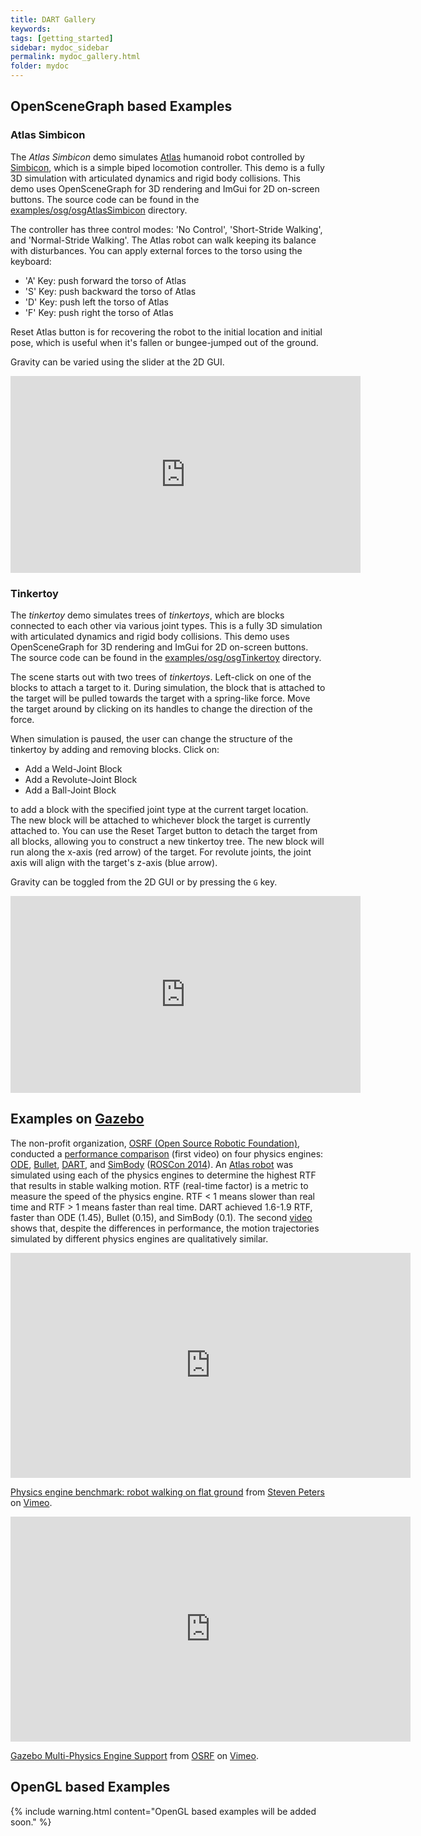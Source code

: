 ```yaml
---
title: DART Gallery
keywords: 
tags: [getting_started]
sidebar: mydoc_sidebar
permalink: mydoc_gallery.html
folder: mydoc
---
```


## OpenSceneGraph based Examples

### Atlas Simbicon

The *Atlas Simbicon* demo simulates [Atlas](http://www.bostondynamics.com/robot_Atlas.html) humanoid robot controlled by [Simbicon](http://www.cs.ubc.ca/~van/papers/Simbicon.htm), which is a simple biped locomotion controller. This demo is a fully 3D simulation with articulated dynamics and rigid body collisions. This demo uses OpenSceneGraph for 3D rendering and ImGui for 2D on-screen buttons. The source code can be found in the [examples/osg/osgAtlasSimbicon](https://github.com/dartsim/dart/tree/release-6.1/examples/osg/osgAtlasSimbicon) directory.

The controller has three control modes: 'No Control', 'Short-Stride Walking', and 'Normal-Stride Walking'. The Atlas robot can walk keeping its balance with disturbances. You can apply external forces to the torso using the keyboard:
- 'A' Key: push forward the torso of Atlas
- 'S' Key: push backward the torso of Atlas
- 'D' Key: push left the torso of Atlas
- 'F' Key: push right the torso of Atlas

<span class="label label-default">Reset Atlas</span> button is for recovering the robot to the initial location and initial pose, which is useful when it's fallen or bungee-jumped out of the ground.

Gravity can be varied using the slider at the 2D GUI.

<iframe width="560" height="315" src="https://www.youtube.com/embed/Ve_MRMTvGX8" frameborder="0" allowfullscreen></iframe>

### Tinkertoy

The *tinkertoy* demo simulates trees of *tinkertoys*, which are blocks connected to each other via various joint types. This is a fully 3D simulation with articulated dynamics and rigid body collisions. This demo uses OpenSceneGraph for 3D rendering and ImGui for 2D on-screen buttons. The source code can be found in the [examples/osg/osgTinkertoy](https://github.com/dartsim/dart/tree/release-6.1/examples/osg/osgTinkertoy) directory.

The scene starts out with two trees of *tinkertoys*. Left-click on one of the blocks to attach a target to it. During simulation, the block that is attached to the target will be pulled towards the target with a spring-like force. Move the target around by clicking on its handles to change the direction of the force.

When simulation is paused, the user can change the structure of the tinkertoy by adding and removing blocks. Click on:

- <span class="label label-default">Add a Weld-Joint Block</span>
- <span class="label label-default">Add a Revolute-Joint Block</span>
- <span class="label label-default">Add a Ball-Joint Block</span>

to add a block with the specified joint type at the current target location. The new block will be attached to whichever block the target is currently attached to. You can use the <span class="label label-default">Reset Target</span> button to detach the target from all blocks, allowing you to construct a new tinkertoy tree. The new block will run along the x-axis (red arrow) of the target. For revolute joints, the joint axis will align with the target's z-axis (blue arrow).

Gravity can be toggled from the 2D GUI or by pressing the `G` key.

<iframe width="560" height="315" src="https://www.youtube.com/embed/FiKtZWShv2M" frameborder="0" allowfullscreen></iframe>

## Examples on [Gazebo](http://www.gazebosim.org/)

The non-profit organization, [OSRF (Open Source Robotic Foundation)](http://www.osrfoundation.org/), conducted a [performance comparison](https://vimeo.com/105584932) (first video) on four physics engines: [ODE](http://www.ode.org/), [Bullet](http://bulletphysics.org/), [DART](http://dartsim.github.io/), and [SimBody](https://simtk.org/projects/simbody) ([ROSCon 2014](http://www.osrfoundation.org/wordpress2/wp-content/uploads/2015/04/roscon2014_scpeters.pdf)). An [Atlas robot](http://www.bostondynamics.com/robot_Atlas.html) was simulated using each of the physics engines to determine the highest RTF that results in stable walking motion. RTF (real-time factor) is a metric to measure the speed of the physics engine. RTF < 1 means slower than real time and RTF > 1 means faster than real time. DART achieved 1.6-1.9 RTF, faster than ODE (1.45), Bullet (0.15), and SimBody (0.1). The second [video](https://vimeo.com/84443645) shows that, despite the differences in performance, the motion trajectories simulated by different physics engines are qualitatively similar.

<iframe src="https://player.vimeo.com/video/105584932" width="640" height="360" frameborder="0" webkitallowfullscreen mozallowfullscreen allowfullscreen></iframe>
<p><a href="https://vimeo.com/105584932">Physics engine benchmark: robot walking on flat ground</a> from <a href="https://vimeo.com/user10437789">Steven Peters</a> on <a href="https://vimeo.com">Vimeo</a>.</p>

<iframe src="https://player.vimeo.com/video/84443645" width="640" height="360" frameborder="0" webkitallowfullscreen mozallowfullscreen allowfullscreen></iframe>
<p><a href="https://vimeo.com/84443645">Gazebo Multi-Physics Engine Support</a> from <a href="https://vimeo.com/osrfoundation">OSRF</a> on <a href="https://vimeo.com">Vimeo</a>.</p>

## OpenGL based Examples

{% include warning.html content="OpenGL based examples will be added soon." %}

